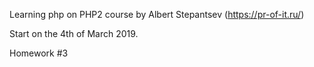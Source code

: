 Learning php on PHP2 course by Albert Stepantsev (https://pr-of-it.ru/)

Start on the 4th of March 2019. 

Homework #3
